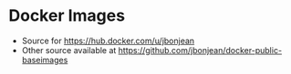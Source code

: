 # Docker Images

* Source for https://hub.docker.com/u/jbonjean
* Other source available at https://github.com/jbonjean/docker-public-baseimages
